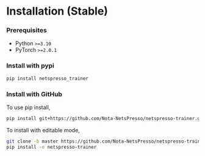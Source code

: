 # Installation (Stable)

### Prerequisites

- Python `>=3.10`
- PyTorch `>=2.0.1`

### Install with pypi

```bash
pip install netspresso_trainer
```

### Install with GitHub

To use pip install,

```bash
pip install git+https://github.com/Nota-NetsPresso/netspresso-trainer.git@master
```

To install with editable mode,

```bash
git clone -b master https://github.com/Nota-NetsPresso/netspresso-trainer.git
pip install -e netspresso-trainer
```
